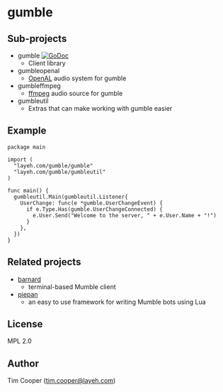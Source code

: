 # gumble

## Sub-projects

- gumble [![GoDoc](https://godoc.org/layeh.com/gumble/gumble?status.svg)](https://godoc.org/layeh.com/gumble/gumble)
    - Client library
- gumbleopenal
    - [OpenAL](http://kcat.strangesoft.net/openal.html) audio system for gumble
- gumbleffmpeg
    - [ffmpeg](https://www.ffmpeg.org/) audio source for gumble
- gumbleutil
    - Extras that can make working with gumble easier

## Example

    package main

    import (
      "layeh.com/gumble/gumble"
      "layeh.com/gumble/gumbleutil"
    )

    func main() {
      gumbleutil.Main(gumbleutil.Listener{
        UserChange: func(e *gumble.UserChangeEvent) {
          if e.Type.Has(gumble.UserChangeConnected) {
            e.User.Send("Welcome to the server, " + e.User.Name + "!")
          }
        },
      })
    }

## Related projects

- [barnard](https://layeh.com/barnard)
    - terminal-based Mumble client
- [piepan](https://layeh.com/piepan)
    - an easy to use framework for writing Mumble bots using Lua

## License

MPL 2.0

## Author

Tim Cooper (<tim.cooper@layeh.com>)
